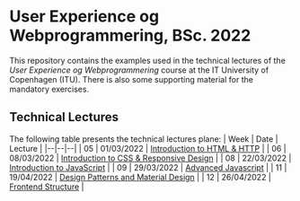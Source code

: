 # User Experience og Webprogrammering, BSc. 2022
This repository contains the examples used in the technical lectures of the _User Experience og Webprogrammering_ course at the IT University of Copenhagen (ITU). There is also some supporting material for the mandatory exercises.

## Technical Lectures
The following table presents the technical lectures plane:
| Week | Date | Lecture |
|--|--|--|
| 05 | 01/03/2022 | [Introduction to HTML & HTTP](lecture05) |
| 06 | 08/03/2022 | [Introduction to CSS & Responsive Design](lecture06) |
| 08 | 22/03/2022 | [Introduction to JavaScript](lecture08) |
| 09 | 29/03/2022 | [Advanced Javascript](lecture09) |
| 11 | 19/04/2022 | [Design Patterns and Material Design](lecture11) |
| 12 | 26/04/2022 | [Frontend Structure](lecture12) |

